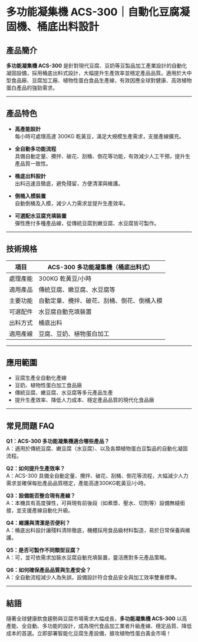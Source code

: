 # 多功能凝集機 ACS-300｜自動化豆腐凝固機、桶底出料設計

## 產品簡介

**多功能凝集機 ACS-300** 是針對現代豆腐、豆奶等豆製品加工產業設計的自動化凝固設備，採用桶底出料式設計，大幅提升生產效率並穩定產品品質。適用於大中型食品廠、豆腐加工廠、植物性蛋白食品生產線，有效因應全球對健康、高效植物蛋白產品的強勁需求。

---

## 產品特色

- **高產能設計**  
  每小時可處理高達 300KG 乾黃豆，滿足大規模生產需求，支援產線擴充。

- **全自動多功能流程**  
  具備自動定量、攪拌、破花、刮桶、倒花等功能，有效減少人工干預，提升生產品質一致性。

- **桶底出料設計**  
  出料迅速且徹底，避免殘留，方便清潔與維護。

- **倒桶入模裝置**  
  自動倒桶及入模，減少人力需求並提升生產效率。

- **可選配水豆腐充填裝置**  
  彈性應付多種產品線，從傳統豆腐到嫩豆腐、水豆腐皆可製作。

---

## 技術規格

| 項目      | ACS-300 多功能凝集機（桶底出料式） |
|-----------|----------------------------------|
| 處理產能  | 300KG 乾黃豆/小時                |
| 適用產品  | 傳統豆腐、嫩豆腐、水豆腐等         |
| 主要功能  | 自動定量、攪拌、破花、刮桶、倒花、倒桶入模 |
| 可選配件  | 水豆腐自動充填裝置                 |
| 出料方式  | 桶底出料                          |
| 適用產線  | 豆腐、豆奶、植物蛋白加工           |

---

## 應用範圍

- 豆腐生產全自動化產線
- 豆奶、植物性蛋白加工食品廠
- 傳統豆腐、嫩豆腐、水豆腐等多元產品生產
- 提升生產效率、降低人力成本、穩定產品品質的現代化食品廠

---

## 常見問題 FAQ

**Q1：ACS-300 多功能凝集機適合哪些產品？**  
A：適用於傳統豆腐、嫩豆腐（水豆腐）、以及各類植物蛋白豆製品的自動化凝固流程。

**Q2：如何提升生產效率？**  
A：ACS-300 具備全自動定量、攪拌、破花、刮桶、倒花等流程，大幅減少人力需求並確保每批產品品質穩定，產能高達300KG乾黃豆/小時。

**Q3：設備能否整合現有產線？**  
A：本機具有高度彈性，可與現有前後段（如煮漿、壓水、切割等）設備無縫銜接，並支援產線自動化升級。

**Q4：維護與清潔是否便利？**  
A：桶底出料設計讓殘料清除徹底，機體採用食品級材料製造，易於日常保養與維護。

**Q5：是否可製作不同類型豆腐？**  
A：可，並可依需求加裝水豆腐自動充填裝置，靈活應對多元產品策略。

**Q6：如何確保產品品質與生產安全？**  
A：全自動流程減少人為失誤，設備設計符合食品安全與加工效率雙重標準。

---

## 結語

隨著全球健康飲食趨勢與豆腐市場需求大幅成長，**多功能凝集機 ACS-300** 以高產能、全自動、多功能的設計，成為現代食品加工業者升級產線、穩定品質、降低成本的首選。立即部署智能化豆腐生產設備，搶攻植物性蛋白黃金市場！
